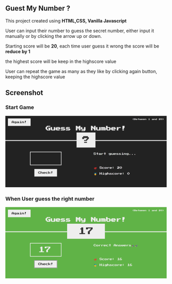 ## Guest My Number ?

This project created using **HTML,CSS, Vanilla Javascript**

User can input their number to guess the secret number, either input it manually or by clicking the arrow up
or down.

Starting score will be **20**, each time user guess it wrong the score will be **reduce by 1**

the highest score will be keep in the highscore value

User can repeat the game as many as they like by clicking again button, keeping the highscore value

## Screenshot

### Start Game

![screenshot](/screenshot/start_game.png)

### When User guess the right number

![screenshot](/screenshot//correct_guess.png)
